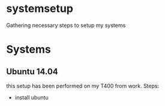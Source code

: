 # systemsetup
Gathering necessary steps to setup my systems

# Systems
## Ubuntu 14.04

this setup has been performed on my T400 from work.
Steps:

* install ubuntu
